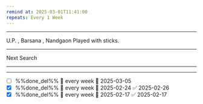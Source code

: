 ```yaml
---
remind at: 2025-03-01T11:41:00
repeats: Every 1 Week
---
```

---
U.P. , Barsana , Nandgaon
Played with sticks.

---
Next Search

---
---
- [ ] %%done_del%% 🔁 every week 📅 2025-03-05
- [x] %%done_del%% 🔁 every week 📅 2025-02-24 ✅ 2025-02-26
- [x] %%done_del%% 🔁 every week 📅 2025-02-17 ✅ 2025-02-17